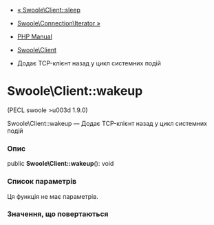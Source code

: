 - [« Swoole\Client::sleep](swoole-client.sleep.md)
- [Swoole\Connection\Iterator
»](class.swoole-connection-iterator.md)

- [PHP Manual](index.md)
- [Swoole\Client](class.swoole-client.md)
- Додає TCP-клієнт назад у цикл системних подій

# Swoole\Client::wakeup

(PECL swoole \>u003d 1.9.0)

Swoole\Client::wakeup — Додає TCP-клієнт назад у цикл системних
подій

### Опис

public **Swoole\Client::wakeup**(): void

### Список параметрів

Ця функція не має параметрів.

### Значення, що повертаються
